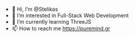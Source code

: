 - 👋 Hi, I’m @Stelikas
- 👀 I’m interested in Full-Stack Web Development
- 🌱 I’m currently learning ThreeJS
- 📫 How to reach me https://puremind.gr
